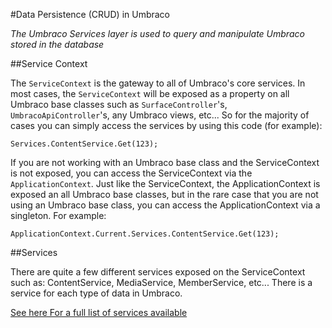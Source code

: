 #Data Persistence (CRUD) in Umbraco

_The Umbraco Services layer is used to query and manipulate Umbraco stored in the database_

##Service Context

The `ServiceContext` is the gateway to all of Umbraco's core services. In most cases, the `ServiceContext` will be 
exposed as a property on all Umbraco base classes such as `SurfaceController`'s, `UmbracoApiController`'s, any Umbraco views, etc...
So for the majority of cases you can simply access the services by using this code (for example):

	Services.ContentService.Get(123);
	
If you are not working with an Umbraco base class and the ServiceContext is not exposed, you can access the ServiceContext via the 
`ApplicationContext`. Just like the ServiceContext, the ApplicationContext is exposed an all Umbraco base classes, but in the rare case
that you are not using an Umbraco base class, you can access the ApplicationContext via a singleton. For example:

	ApplicationContext.Current.Services.ContentService.Get(123);
	
##Services

There are quite a few different services exposed on the ServiceContext such as: ContentService, MediaService, MemberService, etc... 
There is a service for each type of data in Umbraco.

[See here For a full list of services available](../../Reference/Management/Services/)  